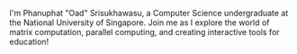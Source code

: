 I'm Phanuphat "Oad" Srisukhawasu, a Computer Science undergraduate at the National University of Singapore. Join me as I explore the world of matrix computation, parallel computing, and creating interactive tools for education!
